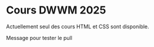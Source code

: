 # Cours DWWM 2025

Actuellement seul des cours HTML et CSS sont disponible.

Message pour tester le pull
